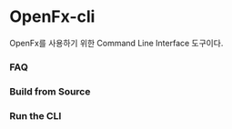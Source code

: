 # OpenFx-cli
OpenFx를 사용하기 위한 Command Line Interface 도구이다. 
### 
### FAQ

### Build from Source

### Run the CLI
